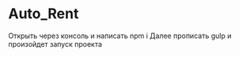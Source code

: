# Auto_Rent
Открыть через консоль и написать npm i 
Далее прописать gulp и произойдет запуск проекта 
